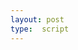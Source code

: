 ```yaml
---
layout: post
type:  script
---
```

<script id="config" type="application/json">{ "fullpage":true, "toolbarposition":"bottom", "textposition": "right"}</script>

<style>
#\34 058a628-c593-463e-9736-8a821e178fee .annotation {width: 10%!important}
#\34 058a628-c593-463e-9736-8a821e178fee .pin > :not(svg) {
  bottom: 40%;
}
</style>
<iiif-storyboard annotationlist='https://dnoneill.github.io/annotate/annotations/4058a628-c593-463e-9736-8a821e178fee-list.json' styling='tagscolor: {"bridge":"#1af8c4","campo":"#e98068","demolished":"#97b7fb","standing":"#f0fd1f, "deconsecrated": "lightyellowrod", "church": "lightblue"};activecolor: #ffffff;textposition: right;toggleoverlay: true;'></iiif-storyboard>